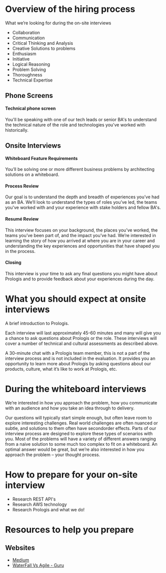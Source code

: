 # Overview of the hiring process

What we’re looking for during the on-site interviews
* Collaboration
* Communication
* Critical Thinking and Analysis
* Creative Solutions to problems
* Enthusiasm
* Initiative
* Logical Reasoning
* Problem Solving
* Thoroughness 
* Technical Expertise

## Phone Screens
#### Technical phone screen
You'll be speaking with one of our tech leads or senior BA's to understand the technical nature of the role and technologies you've worked with historically.

## Onsite Interviews
#### Whiteboard Feature Requirements
You’ll be solving one or more different business problems by architecting solutions on a whiteboard.

#### Process Review
Our goal is to understand the depth and breadth of experiences you’ve had as an BA. We’ll look to understand the types of roles you’ve led, the teams you've worked with and your experience with stake holders and fellow BA's.  

#### Resumé Review
This interview focuses on your background, the places you’ve worked, the teams you’ve been part of, and the impact you’ve had. We’re interested in learning the story of how you arrived at where you are in your career and understanding the key experiences and opportunities that have shaped you in the process.

#### Closing
This interview is your time to ask any final questions you might have about Prologis and to provide feedback about your experiences during the day.

# What you should expect at onsite interviews
A brief introduction to Prologis.

Each interview will last approximately 45-­60 minutes and many will give you a chance to ask questions about Prologis or the role. These interviews will cover a number of technical and cultural assessments as described above.

A 30-minute chat with a Prologis team member, this is not a part of the interview process and is not included in the evaluation. It provides you an opportunity to learn more about Prologis by asking questions about our products, culture, what it’s like to work at Prologis, etc.

# During the whiteboard interviews
We’re interested in how you approach the problem, how you communicate with an audience and how you take an idea through to delivery.

Our questions will typically start simple enough, but often leave room to explore interesting challenges. Real world challenges are often nuanced or subtle, and solutions to them often have second­order effects. Parts of our interview process are designed to explore these types of scenarios with you. Most of the problems will have a variety of different answers ranging from a naive solution to some much too complex to fit on a whiteboard. An optimal answer would be great, but we’re also interested in how you approach the problem – your thought process.

# How to prepare for your on-site interview
* Research REST API's
* Research AWS technology
* Research Prologis and what we do!

# Resources to help you prepare
## Websites
* [Medium](https://medium.com/hashmapinc/rest-good-practices-for-api-design-881439796dc9) 
* [WaterFall Vs Agile - Guru](https://www.guru99.com/waterfall-vs-agile.html) 
